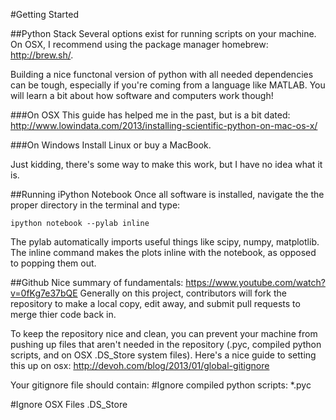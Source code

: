 #Getting Started

##Python Stack
Several options exist for running scripts on your machine. On OSX, I recommend using the package manager homebrew: http://brew.sh/. 

Building a nice functonal version of python with all needed dependencies can be tough, especially if you're coming from a language like MATLAB. You will learn a bit about how software and computers work though!

###On OSX
This guide has helped me in the past, but is a bit dated:
http://www.lowindata.com/2013/installing-scientific-python-on-mac-os-x/

###On Windows
Install Linux or buy a MacBook. 

Just kidding, there's some way to make this work, but I have no idea what it is.

##Running iPython Notebook
Once all software is installed, navigate the the proper directory in the terminal and type:

<code>ipython notebook --pylab inline</code>

The pylab automatically imports useful things like scipy, numpy, matplotlib. The inline command makes the plots inline with the notebook, as opposed to popping them out. 

##Github
Nice summary of fundamentals: https://www.youtube.com/watch?v=0fKg7e37bQE Generally on this project, contributors will fork the repository to make a local copy, edit away, and submit pull requests to merge thier code back in. 

To keep the repository nice and clean, you can prevent your machine from pushing up files that aren't needed in the repository (.pyc, compiled python scripts, and on OSX .DS_Store system files). Here's a nice guide to setting this up on osx: http://devoh.com/blog/2013/01/global-gitignore

Your gitignore file should contain: 
  #Ignore compiled python scripts:
  *.pyc
  
  #Ignore OSX Files
  .DS_Store



